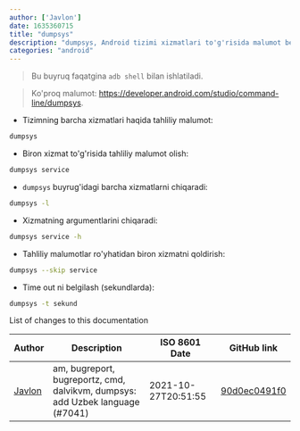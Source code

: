 ```yaml
---
author: ['Javlon']
date: 1635360715
title: "dumpsys"
description: "dumpsys, Android tizimi xizmatlari to'g'risida malumot berish."
categories: "android"
---
```

> Bu buyruq faqatgina `adb shell` bilan ishlatiladi.

> Ko'proq malumot: <https://developer.android.com/studio/command-line/dumpsys>.

- Tizimning barcha xizmatlari haqida tahliliy malumot:

```bash
dumpsys
```

- Biron xizmat to'g'risida tahliliy malumot olish:

```bash
dumpsys service
```

- `dumpsys` buyrug'idagi barcha xizmatlarni chiqaradi:

```bash
dumpsys -l
```

- Xizmatning argumentlarini chiqaradi:

```bash
dumpsys service -h
```

- Tahliliy malumotlar ro'yhatidan biron xizmatni qoldirish:

```bash
dumpsys --skip service
```

- Time out ni belgilash (sekundlarda):

```bash
dumpsys -t sekund
```
List of changes to this documentation


Author | Description | ISO 8601 Date | GitHub link
------|-----|-----|-----
[Javlon](mailto:56770292+javlonrahimov@users.noreply.github.com) | am, bugreport, bugreportz, cmd, dalvikvm, dumpsys: add Uzbek language (#7041) | 2021-10-27T20:51:55 | [90d0ec0491f0](https://github.com/tldr-pages/tldr/commit/90d0ec0491f0700ab86dd9a2cef848c38847c63f)

